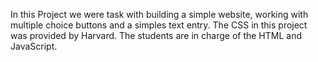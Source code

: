 In this Project we were task with building a simple website, working with multiple choice buttons and a simples text entry. 
The CSS in this project was provided by Harvard. The students are in charge of the HTML and JavaScript. 

